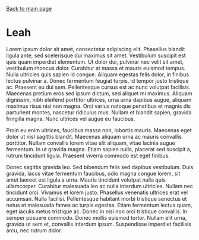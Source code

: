 [Back to main page](README.md)

# Leah

Lorem ipsum dolor sit amet, consectetur adipiscing elit. Phasellus blandit ligula ante, sed scelerisque dui maximus sit amet. Vestibulum suscipit est quis quam imperdiet elementum. Ut dolor dui, pulvinar nec velit sit amet, vestibulum rhoncus dolor. Curabitur at massa et mauris euismod tempus. Nulla ultricies quis sapien id congue. Aliquam egestas felis dolor, in finibus lectus pulvinar a. Donec fermentum feugiat turpis, id tempor justo tristique ac. Praesent eu dui sem. Pellentesque cursus est ac nunc volutpat facilisis. Maecenas pretium eros sed ipsum dictum, sed aliquet mi maximus. Aliquam dignissim, nibh eleifend porttitor ultrices, urna urna dapibus augue, aliquam maximus risus nisi non magna. Orci varius natoque penatibus et magnis dis parturient montes, nascetur ridiculus mus. Nullam et blandit sapien, gravida fringilla magna. Nunc ultrices vel augue eu faucibus.

Proin eu enim ultrices, faucibus massa non, lobortis mauris. Maecenas eget dolor ut nisl sagittis blandit. Maecenas aliquam urna ac mauris convallis porttitor. Nullam convallis lorem vitae elit aliquam, vitae lacinia augue fermentum. In ut gravida magna. Etiam sapien nulla, placerat sed suscipit a, rutrum tincidunt ligula. Praesent viverra commodo est eget finibus.

Donec sagittis gravida leo. Sed bibendum felis sed dapibus vestibulum. Duis gravida, lacus vitae fermentum faucibus, odio magna congue lorem, sit amet laoreet est ligula a urna. Mauris tincidunt volutpat nulla quis ullamcorper. Curabitur malesuada leo ac nulla interdum ultricies. Nullam nec tincidunt orci. Vivamus et lorem justo. Phasellus venenatis ultrices erat vel accumsan. Nulla facilisi. Pellentesque habitant morbi tristique senectus et netus et malesuada fames ac turpis egestas. Etiam fermentum lectus quam, eget iaculis metus tristique ac. Donec in nisi non orci tristique convallis. In semper posuere commodo. Donec mollis euismod tortor. Nullam elit urna, gravida ut sem et, convallis interdum ipsum. Suspendisse imperdiet facilisis arcu, nec rutrum dolor.
